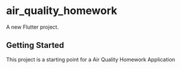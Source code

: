 # air_quality_homework

A new Flutter project.

## Getting Started

This project is a starting point for a Air Quality Homework Application

